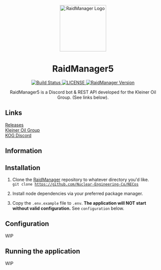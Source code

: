 <div align="center">
    <img src="https://cdn.imskyyc.com/i/e3qMEZ" width="150px" alt="RaidManager Logo" />
    <h1>RaidManager5</h1>
    <a href="https://github.com/imskyyc/RaidManager5/actions/workflows/build.yml">
        <img src="https://github.com/imskyyc/RaidManager5/actions/workflows/build.yml/badge.svg" alt="Build Status">
    </a>
    <a href="https://github.com/imskyyc/RaidManager5/blob/master/LICENSE">
        <img src="https://img.shields.io/github/license/imskyyc/RaidManager5" alt="LICENSE"/>
    </a>
    <a href="https://github.com/imskyyc/RaidManager5/releases">
        <img src="https://img.shields.io/github/v/release/imskyyc/RaidManager5?label=version" alt="RaidManager Version"/>
    </a>
    <br />
</div>

<p align="center">RaidManager5 is a Discord bot & REST API developed for the Kleiner Oil Group. (See links below).</p>
<h2> Links </h2>

[Releases](https://github.com/imskyyc/RaidManager5/releases) <br />
[Kleiner Oil Group](https://www.roblox.com/groups/8592261/Kleiner-Oil-Group#!/about) <br />
[KOG Discord](https://discord.gg/kog) <br />

<h2> Information</h2>
<h2> Installation </h2>

1. Clone the [RaidManager](https://github.com/imskyyc/RaidManager5/) repository to whatever directory you'd like. <br />
   <code>git clone https://github.com/Nuclear-Engineering-Co/NECos </code>

2. Install node dependencies via your preferred package manager. <br />
3. Copy the `.env.example` file to `.env`. **The application will NOT start without valid configuration.** See `configuration` below. <br />

<h2> Configuration </h2>
WIP

<h2> Running the application </h2>
WIP